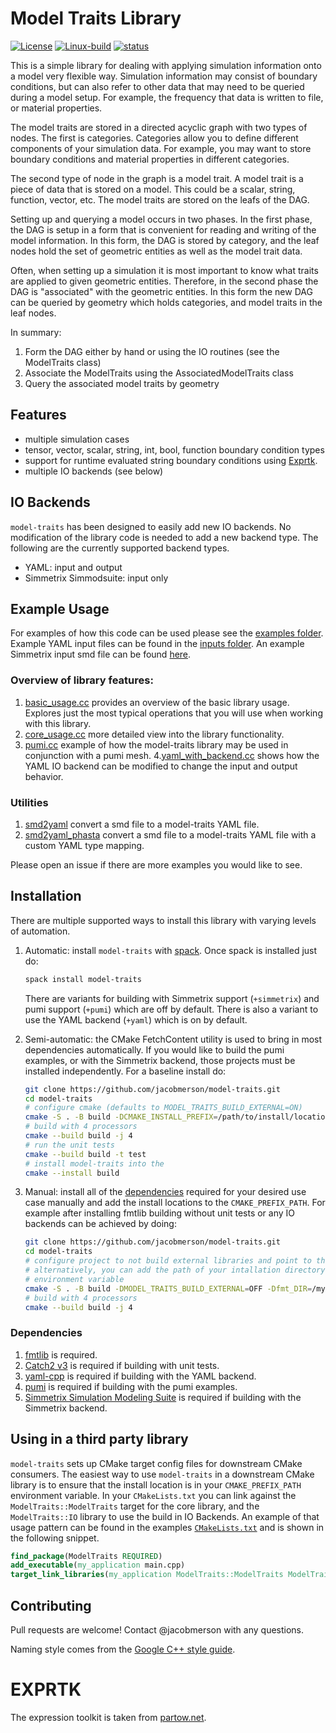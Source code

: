 # Model Traits Library

[![License](https://img.shields.io/badge/License-BSD%203--Clause-blue.svg)](https://opensource.org/licenses/BSD-3-Clause)
[![Linux-build](https://github.com/jacobmerson/model-traits/actions/workflows/linux.yml/badge.svg)](https://github.com/jacobmerson/model-traits/actions/workflows/linux.yml)
[![status](https://joss.theoj.org/papers/be610090174f37749613a7c34ae2af44/status.svg)](https://joss.theoj.org/papers/be610090174f37749613a7c34ae2af44)

This is a simple library for dealing with applying simulation information onto a model very flexible way. Simulation
information may consist of boundary conditions, but can also refer to other data that may need to be queried during a
model setup. For example, the frequency that data is written to file, or material properties.

The model traits are stored in a directed acyclic graph with two types of nodes. The first is categories. Categories
allow you to define different components of your simulation data. For example, you may want to store boundary conditions
and material properties in different categories.

The second type of node in the graph is a model trait. A model trait is a piece of data that is stored on a model. This
could be a scalar, string, function, vector, etc. The model traits are stored on the leafs of the DAG.

Setting up and querying a model occurs in two phases. In the first phase, the DAG is setup in a form that is convenient
for reading and writing of the model information. In this form, the DAG is stored by category, and the leaf nodes hold
the set of geometric entities as well as the model trait data.

Often, when setting up a simulation it is most important to know what traits are applied to given geometric entities.
Therefore, in the second phase the DAG is "associated" with the geometric entities. In this form the new DAG can be
queried by geometry which holds categories, and model traits in the leaf nodes.

In summary:

1. Form the DAG either by hand or using the IO routines (see the ModelTraits class)
2. Associate the ModelTraits using the AssociatedModelTraits class
3. Query the associated model traits by geometry

## Features

- multiple simulation cases
- tensor, vector, scalar, string, int, bool, function boundary condition types
- support for runtime evaluated string boundary conditions using [Exprtk](http://www.partow.net/programming/exprtk/).
- multiple IO backends (see below)

## IO Backends

`model-traits` has been designed to easily add new IO backends. No modification of the library code is
needed to add a new backend type. The following are the currently supported backend types.

- YAML: input and output
- Simmetrix Simmodsuite: input only

## Example Usage

For examples of how this code can be used please see the [examples folder](./examples). Example YAML input files can be
found in the [inputs folder](./examples/inputs). An example Simmetrix input smd file can be
found [here](https://github.com/SCOREC/pumi-meshes/blob/master/phasta/simModelAndAttributes/translated.smd).

### Overview of library features:
1. [basic_usage.cc](examples/basic_usage.cc) provides an overview of the basic library usage. Explores just the most typical operations that you will use when working with this library.
2. [core_usage.cc](examples/core_usage.cc) more detailed view into the library functionality.
3. [pumi.cc](examples/pumi.cc) example of how the model-traits library may be used in conjunction with a pumi mesh.
4.[yaml_with_backend.cc](examples/yaml_with_backend.cc) shows how the YAML IO backend can be modified to change the input and output behavior.

### Utilities
1. [smd2yaml](examples/smd2yaml.cc) convert a smd file to a model-traits YAML file.
2. [smd2yaml_phasta](examples/smd2yaml_phasta.cc) convert a smd file to a model-traits YAML file with a custom YAML type mapping.


Please open an issue if there are more examples you would like to see.

## Installation

There are multiple supported ways to install this library with varying levels of automation.

1. Automatic: install `model-traits` with [spack](https://spack.readthedocs.io/en/latest/).
   Once spack is installed just do:

   ```bash
   spack install model-traits
   ```
   There are variants for building with Simmetrix support (`+simmetrix`) and pumi support (`+pumi`) which are off by default. There is also a variant to use the YAML backend (`+yaml`) which is on by default.

2. Semi-automatic: the CMake FetchContent utility is used to bring in most dependencies automatically. If you would like to build the pumi examples, or with the Simmetrix backend, those projects must be installed independently. For a baseline install do:

   ```bash
   git clone https://github.com/jacobmerson/model-traits.git
   cd model-traits
   # configure cmake (defaults to MODEL_TRAITS_BUILD_EXTERNAL=ON)
   cmake -S . -B build -DCMAKE_INSTALL_PREFIX=/path/to/install/location/
   # build with 4 processors
   cmake --build build -j 4
   # run the unit tests
   cmake --build build -t test
   # install model-traits into the 
   cmake --install build
   ```


3. Manual: install all of the [dependencies](#dependencies) required for your desired use case manually and add the install locations to the `CMAKE_PREFIX_PATH`. For example after installing fmtlib building without unit tests or any IO backends can be achieved by doing:

   ```bash
   git clone https://github.com/jacobmerson/model-traits.git
   cd model-traits
   # configure project to not build external libraries and point to the fmt-config.cmake files
   # alternatively, you can add the path of your intallation directory to the CMAKE_PREFIX_PATH
   # environment variable
   cmake -S . -B build -DMODEL_TRAITS_BUILD_EXTERNAL=OFF -Dfmt_DIR=/myinstalldir/lib/cmake/fmt/ -DMODEL_TRAITS_ENABLE_YAML=OFF
   # build with 4 processors
   cmake --build build -j 4
   ```

### Dependencies

1. [fmtlib](https://github.com/fmtlib/fmt) is required.
2. [Catch2 v3](https://github.com/catchorg/Catch2) is required if building with unit tests.
3. [yaml-cpp](https://github.com/jbeder/yaml-cpp) is required if building with the YAML backend.
4. [pumi](https://github.com/SCOREC/core) is required if building with the pumi examples.
5. [Simmetrix Simulation Modeling Suite](http://simmetrix.com/) is required if building with the Simmetrix backend.

## Using in a third party library
`model-traits` sets up CMake target config files for downstream CMake consumers. The easiest way to use `model-traits` in a downstream CMake library is to ensure that the install location is in your `CMAKE_PREFIX_PATH` environment variable. In your `CMakeLists.txt` you can link against the `ModelTraits::ModelTraits` target for the core library, and the `ModelTraits::IO` library to use the build in IO Backends. An example of that usage pattern can be found in the examples [`CMakeLists.txt`](examples/CMakeLists.txt) and is shown in the following snippet.

```cmake
find_package(ModelTraits REQUIRED)
add_executable(my_application main.cpp)
target_link_libraries(my_application ModelTraits::ModelTraits ModelTraits::IO)
```

## Contributing

Pull requests are welcome! Contact @jacobmerson with any questions.

Naming style comes from the [Google C++ style guide](https://google.github.io/styleguide/cppguide.html).
# EXPRTK

The expression toolkit is taken from [partow.net](http://www.partow.net/programming/exprtk/index.html).
